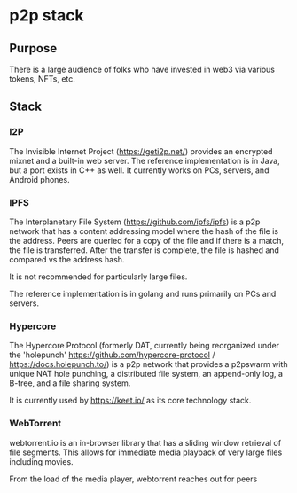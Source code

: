# p2p stack

## Purpose
There is a large audience of folks who have invested in web3 via various tokens, NFTs, etc.

## Stack 

### I2P
The Invisible Internet Project (https://geti2p.net/) provides an encrypted mixnet and a built-in web server. The reference implementation is in Java, but a port exists in C++ as well. It currently works on PCs, servers, and Android phones.




### IPFS
The Interplanetary File System (https://github.com/ipfs/ipfs) is a p2p network that has a content addressing model where the hash of the file is the address. Peers are queried for a copy of the file and if there is a match, the file is transferred. After the transfer is complete, the file is hashed and compared vs the address hash.

It is not recommended for particularly large files.

The reference implementation is in golang and runs primarily on PCs and servers.


### Hypercore
The Hypercore Protocol (formerly DAT, currently being reorganized under the 'holepunch' https://github.com/hypercore-protocol / https://docs.holepunch.to/) is a p2p network that provides a p2pswarm with unique NAT hole punching, a distributed file system, an append-only log, a B-tree, and a file sharing system.

It is currently used by https://keet.io/ as its core technology stack.

### WebTorrent

webtorrent.io is an in-browser library that has a sliding window retrieval of file segments. This allows for immediate media playback of very large files including movies.

From the load of the media player, webtorrent reaches out for peers
